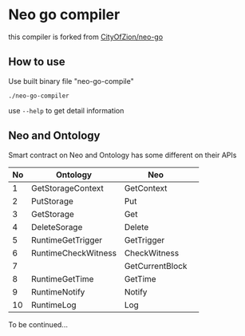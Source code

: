 # Neo go compiler

this compiler is forked from [CityOfZion/neo-go](https://github.com/CityOfZion/neo-go)

## How to use
Use built binary file "neo-go-compile"

```./neo-go-compiler```

use ```--help``` to get detail information

## Neo and Ontology
Smart contract on Neo and Ontology has some different on their APIs

| No   | Ontology            | Neo             |      |
| ---- | ------------------- | --------------- | ---- |
| 1    | GetStorageContext   | GetContext      |      |
| 2    | PutStorage          | Put             |      |
| 3    | GetStorage          | Get             |      |
| 4    | DeleteSorage        | Delete          |      |
| 5    | RuntimeGetTrigger   | GetTrigger      |      |
| 6    | RuntimeCheckWitness | CheckWitness    |      |
| 7    |                     | GetCurrentBlock |      |
| 8    | RuntimeGetTime      | GetTime         |      |
| 9    | RuntimeNotify       | Notify          |      |
| 10   | RuntimeLog          | Log             |      |

To be continued...